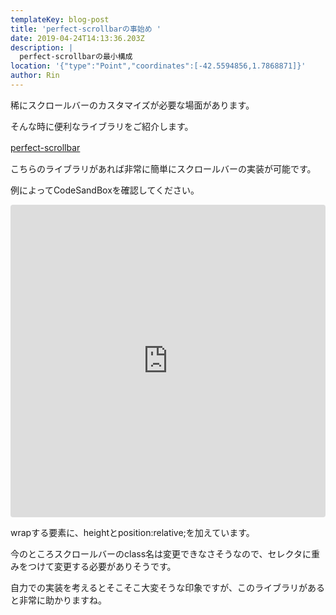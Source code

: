 ```yaml
---
templateKey: blog-post
title: 'perfect-scrollbarの事始め '
date: 2019-04-24T14:13:36.203Z
description: |
  perfect-scrollbarの最小構成
location: '{"type":"Point","coordinates":[-42.5594856,1.7868871]}'
author: Rin
---
```

稀にスクロールバーのカスタマイズが必要な場面があります。

そんな時に便利なライブラリをご紹介します。

[perfect-scrollbar](https://github.com/utatti/perfect-scrollbar)　

こちらのライブラリがあれば非常に簡単にスクロールバーの実装が可能です。

例によってCodeSandBoxを確認してください。

<iframe src="https://codesandbox.io/embed/8yj089vo20?fontsize=14" title="perfect-scrollbar" style="width:100%; height:500px; border:0; border-radius: 4px; overflow:hidden;" sandbox="allow-modals allow-forms allow-popups allow-scripts allow-same-origin"></iframe>

wrapする要素に、heightとposition:relative;を加えています。

今のところスクロールバーのclass名は変更できなさそうなので、セレクタに重みをつけて変更する必要がありそうです。

自力での実装を考えるとそこそこ大変そうな印象ですが、このライブラリがあると非常に助かりますね。
